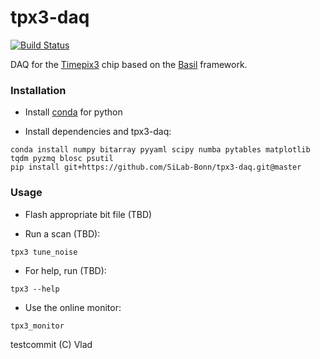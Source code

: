 # tpx3-daq
[![Build Status](https://dev.azure.com/SiLab-Bonn/tpx3-daq/_apis/build/status/SiLab-Bonn.tpx3-daq?branchName=master)](https://dev.azure.com/SiLab-Bonn/tpx3-daq/_build/latest?definitionId=1&branchName=master)

DAQ for the [Timepix3](https://medipix.web.cern.ch/technology-chip/timepix3-chip) chip based on the [Basil](https://github.com/SiLab-Bonn/basil) framework.

### Installation

- Install [conda](https://conda.io/miniconda.html) for python

- Install dependencies and tpx3-daq:
```
conda install numpy bitarray pyyaml scipy numba pytables matplotlib tqdm pyzmq blosc psutil
pip install git+https://github.com/SiLab-Bonn/tpx3-daq.git@master
```

### Usage

- Flash appropriate bit file (TBD)

- Run a scan (TBD):
```
tpx3 tune_noise
```
- For help, run (TBD):
```
tpx3 --help
```
- Use the online monitor:
```
tpx3_monitor
```

testcommit (C) Vlad
